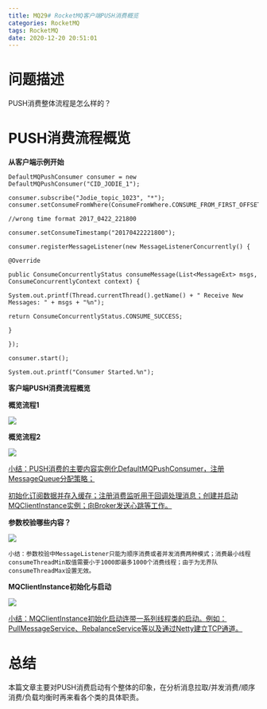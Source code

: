 ```yaml
---
title: MQ29# RocketMQ客户端PUSH消费概览
categories: RocketMQ
tags: RocketMQ
date: 2020-12-20 20:51:01
---
```




# 问题描述

PUSH消费整体流程是怎么样的？



<!--more-->



# PUSH消费流程概览

**从客户端示例开始**

```
DefaultMQPushConsumer consumer = new DefaultMQPushConsumer("CID_JODIE_1");

consumer.subscribe("Jodie_topic_1023", "*"); consumer.setConsumeFromWhere(ConsumeFromWhere.CONSUME_FROM_FIRST_OFFSET);

//wrong time format 2017_0422_221800

consumer.setConsumeTimestamp("20170422221800");

consumer.registerMessageListener(new MessageListenerConcurrently() {

@Override

public ConsumeConcurrentlyStatus consumeMessage(List<MessageExt> msgs, ConsumeConcurrentlyContext context) {

System.out.printf(Thread.currentThread().getName() + " Receive New Messages: " + msgs + "%n");

return ConsumeConcurrentlyStatus.CONSUME_SUCCESS;

}

});

consumer.start();

System.out.printf("Consumer Started.%n");

```



**客户端PUSH消费流程概览**

**概览流程1**

![](https://gitee.com/laoliangcode/md-picture/raw/master/img/20201219140443.png)

<!--more-->



**概览流程2**



![](https://gitee.com/laoliangcode/md-picture/raw/master/img/20201219140501.png)



<u>小结：PUSH消费的主要内容实例化DefaultMQPushConsumer，注册MessageQueue分配策略；</u>

<u>初始化订阅数据并存入缓存；注册消费监听用于回调处理消息；创建并启动MQClientInstance实例；向Broker发送心跳等工作。</u>



**参数校验哪些内容？**

![](https://gitee.com/laoliangcode/md-picture/raw/master/img/20201219140542.png)

```
小结：参数校验中MessageListener只能为顺序消费或者并发消费两种模式；消费最小线程consumeThreadMin取值需要小于1000即最多1000个消费线程；由于为无界队consumeThreadMax设置无效。
```



**MQClientInstance初始化与启动**

![](https://gitee.com/laoliangcode/md-picture/raw/master/img/20201219140622.png)

<u>小结：MQClientInstance初始化启动连带一系列线程类的启动。例如：PullMessageService、RebalanceService等以及通过Netty建立TCP通道。</u>



# 总结

本篇文章主要对PUSH消费启动有个整体的印象，在分析消息拉取/并发消费/顺序消费/负载均衡时再来看各个类的具体职责。